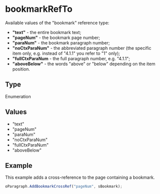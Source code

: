 # bookmarkRefTo

Available values of the "bookmark" reference type:* **"text"** - the entire bookmark text;* **"pageNum"** - the bookmark page number;* **"paraNum"** - the bookmark paragraph number;* **"noCtxParaNum"** - the abbreviated paragraph number (the specific item only, e.g. instead of "4.1.1" you refer to "1" only);* **"fullCtxParaNum** - the full paragraph number, e.g. "4.1.1";* **"aboveBelow"** - the words "above" or "below" depending on the item position.

## Type

Enumeration

## Values

- "text"
- "pageNum"
- "paraNum"
- "noCtxParaNum"
- "fullCtxParaNum"
- "aboveBelow"


## Example

This example adds a cross-reference to the page containing a bookmark.

```javascript
oParagraph.AddBookmarkCrossRef("pageNum", sBookmark);
```
